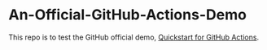 # An-Official-GitHub-Actions-Demo
This repo is to test the GitHub official demo, [Quickstart for GitHub Actions](https://docs.github.com/en/actions/writing-workflows/quickstart).
